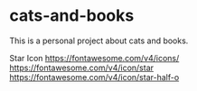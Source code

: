 # cats-and-books
This is a personal project about cats and books.

Star Icon
https://fontawesome.com/v4/icons/
https://fontawesome.com/v4/icon/star
https://fontawesome.com/v4/icon/star-half-o

